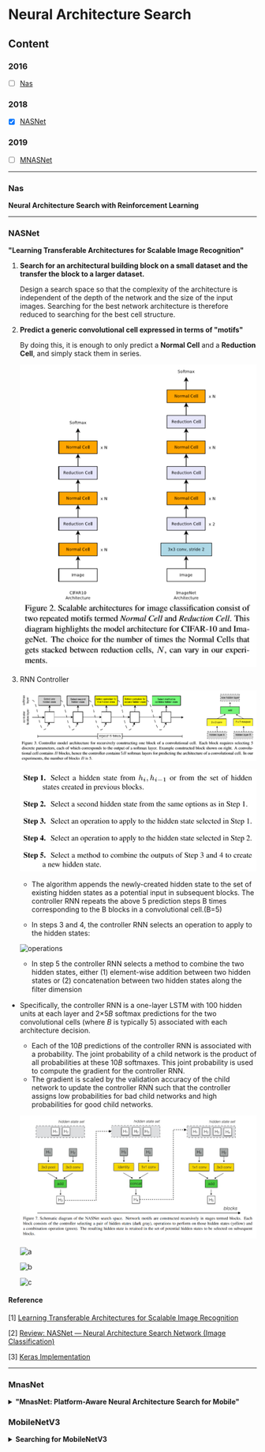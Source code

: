 # Neural Architecture Search
## Content
### 2016
- [ ] [Nas](#nas)

### 2018
- [x] [NASNet](#nasnet)

### 2019
- [ ] [MNASNet](#mnasnet)

-----------------
### Nas 

**Neural Architecture Search with Reinforcement Learning**
	

-------------------------
### NASNet 
**"Learning Transferable Architectures for Scalable Image Recognition"**
	
1. **Search for an architectural building block on a small dataset and the transfer the block to a larger dataset.**

   Design a search space so that the complexity of the architecture is independent of the depth of the network and the size of the input images. Searching for the best network architecture is therefore reduced to searching for the best cell structure.

2. **Predict a generic convolutional cell expressed in terms of "motifs"**

   By doing this, it is enough to only predict a **Normal Cell** and a **Reduction Cell**, and simply stack them in series.

   ![cell](../../images/NasNet/cell.png)

3. RNN Controller

   ![rnn](../../images/NasNet/rnn.png)

   ![steps](../../images/NasNet/steps.png)

   - The algorithm appends the newly-created hidden state to the set of existing hidden states as a potential input in subsequent blocks. The controller RNN repeats the above 5 prediction steps B times corresponding to the B blocks in a convolutional cell.(B=5)

   - In steps 3 and 4, the controller RNN selects an operation to apply to the hidden states:

   ![operations](../../images/NasNet/operations.png)

   - In step 5 the controller RNN selects a method to combine the two hidden states, either (1) element-wise addition between two hidden states or (2) concatenation between two hidden states along the ﬁlter dimension
- Specifically, the controller RNN is a one-layer LSTM with 100 hidden units at each layer and 2×5*B* softmax predictions for the two convolutional cells (where *B* is typically 5) associated with each architecture decision.
   - Each of the 10*B* predictions of the controller RNN is associated with a probability. The joint probability of a child network is the product of all probabilities at these 10*B* softmaxes. This joint probability is used to compute the gradient for the controller RNN.
   - The gradient is scaled by the validation accuracy of the child network to update the controller RNN such that the controller assigns low probabilities for bad child networks and high probabilities for good child networks.
   
   ![schema](../../images/NasNet/schema.png)
   
   ![a](../../images/NasNet/a.png)
   
   ![b](../../images/NasNet/b.png)
   
   ![c](../../images/NasNet/c.png)

#### Reference

[1] [Learning Transferable Architectures for Scalable Image Recognition](https://arxiv.org/pdf/1707.07012.pdf)

[2] [Review: NASNet — Neural Architecture Search Network (Image Classification)](https://medium.com/@sh.tsang/review-nasnet-neural-architecture-search-network-image-classification-23139ea0425d)

[3] [Keras Implementation](https://github.com/keras-team/keras-applications/blob/master/keras_applications/nasnet.py)
	

--------------------
### MnasNet 

<b><details><summary>**"MnasNet: Platform-Aware Neural Architecture Search for Mobile"**</summary></b>
	
</details>

### MobileNetV3

<b><details><summary>**Searching for MobileNetV3**</summary></b>



#### Questions

#### Reference

[1] [Searching for MobileNetV3](https://arxiv.org/abs/1905.02244)

</details>

